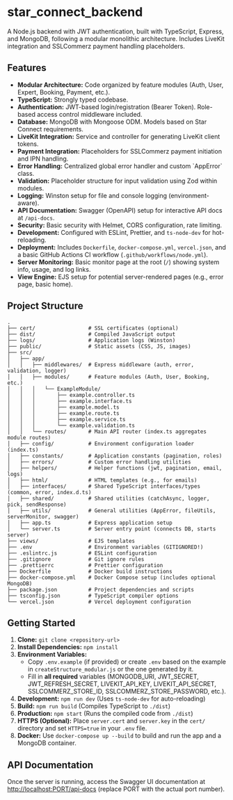 # star_connect_backend

A Node.js backend with JWT authentication, built with TypeScript, Express, and MongoDB, following a modular monolithic architecture. Includes LiveKit integration and SSLCommerz payment handling placeholders.

## Features

* **Modular Architecture:** Code organized by feature modules (Auth, User, Expert, Booking, Payment, etc.).
* **TypeScript:** Strongly typed codebase.
* **Authentication:** JWT-based login/registration (Bearer Token). Role-based access control middleware included.
* **Database:** MongoDB with Mongoose ODM. Models based on Star Connect requirements.
* **LiveKit Integration:** Service and controller for generating LiveKit client tokens.
* **Payment Integration:** Placeholders for SSLCommerz payment initiation and IPN handling.
* **Error Handling:** Centralized global error handler and custom \`AppError\` class.
* **Validation:** Placeholder structure for input validation using Zod within modules.
* **Logging:** Winston setup for file and console logging (environment-aware).
* **API Documentation:** Swagger (OpenAPI) setup for interactive API docs at `/api-docs`.
* **Security:** Basic security with Helmet, CORS configuration, rate limiting.
* **Development:** Configured with ESLint, Prettier, and `ts-node-dev` for hot-reloading.
* **Deployment:** Includes `Dockerfile`, `docker-compose.yml`, `vercel.json`, and a basic GitHub Actions CI workflow (`.github/workflows/node.yml`).
* **Server Monitoring:** Basic monitor page at the root (`/`) showing system info, usage, and log links.
* **View Engine:** EJS setup for potential server-rendered pages (e.g., error page, basic home).

## Project Structure

```
.
├── cert/                 # SSL certificates (optional)
├── dist/                 # Compiled JavaScript output
├── logs/                 # Application logs (Winston)
├── public/               # Static assets (CSS, JS, images)
├── src/
│   ├── app/
│   │   ├── middlewares/  # Express middleware (auth, error, validation, logger)
│   │   ├── modules/      # Feature modules (Auth, User, Booking, etc.)
│   │   │   └── ExampleModule/
│   │   │       ├── example.controller.ts
│   │   │       ├── example.interface.ts
│   │   │       ├── example.model.ts
│   │   │       ├── example.route.ts
│   │   │       ├── example.service.ts
│   │   │       └── example.validation.ts
│   │   └── routes/       # Main API router (index.ts aggregates module routes)
│   ├── config/           # Environment configuration loader (index.ts)
│   ├── constants/        # Application constants (pagination, roles)
│   ├── errors/           # Custom error handling utilities
│   ├── helpers/          # Helper functions (jwt, pagination, email, logs)
│   ├── html/             # HTML templates (e.g., for emails)
│   ├── interfaces/       # Shared TypeScript interfaces/types (common, error, index.d.ts)
│   ├── shared/           # Shared utilities (catchAsync, logger, pick, sendResponse)
│   ├── utils/            # General utilities (AppError, fileUtils, serverMonitor, swagger)
│   ├── app.ts            # Express application setup
│   └── server.ts         # Server entry point (connects DB, starts server)
├── views/                # EJS templates
├── .env                  # Environment variables (GITIGNORED!)
├── .eslintrc.js          # ESLint configuration
├── .gitignore            # Git ignore rules
├── .prettierrc           # Prettier configuration
├── Dockerfile            # Docker build instructions
├── docker-compose.yml    # Docker Compose setup (includes optional MongoDB)
├── package.json          # Project dependencies and scripts
├── tsconfig.json         # TypeScript compiler options
└── vercel.json           # Vercel deployment configuration
```

## Getting Started

1.  **Clone:** `git clone <repository-url>`
2.  **Install Dependencies:** `npm install`
3.  **Environment Variables:**
    * Copy `.env.example` (if provided) or create `.env` based on the example in `createStructure_modular.js` or the one generated by it.
    * Fill in **all required** variables (MONGODB_URI, JWT_SECRET, JWT_REFRESH_SECRET, LIVEKIT_API_KEY, LIVEKIT_API_SECRET, SSLCOMMERZ_STORE_ID, SSLCOMMERZ_STORE_PASSWORD, etc.).
4.  **Development:** `npm run dev` (Uses `ts-node-dev` for auto-reloading)
5.  **Build:** `npm run build` (Compiles TypeScript to `./dist`)
6.  **Production:** `npm start` (Runs the compiled code from `./dist`)
7.  **HTTPS (Optional):** Place `server.cert` and `server.key` in the `cert/` directory and set `HTTPS=true` in your `.env` file.
8.  **Docker:** Use `docker-compose up --build` to build and run the app and a MongoDB container.

## API Documentation

Once the server is running, access the Swagger UI documentation at [http://localhost:PORT/api-docs](http://localhost:PORT/api-docs) (replace PORT with the actual port number).
